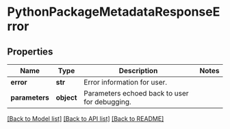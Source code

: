 # PythonPackageMetadataResponseError

## Properties
Name | Type | Description | Notes
------------ | ------------- | ------------- | -------------
**error** | **str** | Error information for user. |
**parameters** | **object** | Parameters echoed back to user for debugging. |

[[Back to Model list]](../README.md#documentation-for-models) [[Back to API list]](../README.md#documentation-for-api-endpoints) [[Back to README]](../README.md)

